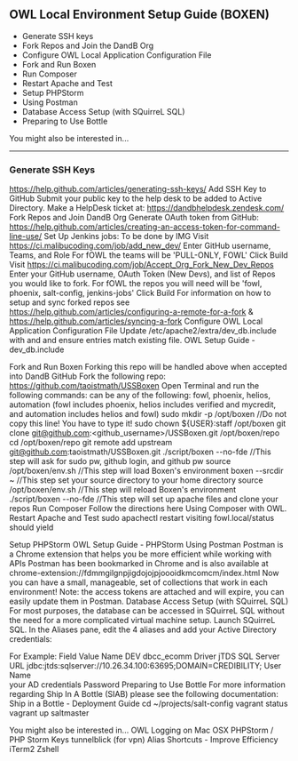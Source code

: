 ## OWL Local Environment Setup Guide (BOXEN)

* Generate SSH keys 
* Fork Repos and Join the DandB Org
* Configure OWL Local Application Configuration File
* Fork and Run Boxen
* Run Composer 
* Restart Apache and Test
* Setup PHPStorm
* Using Postman
* Database Access Setup (with SQuirreL SQL)
* Preparing to Use Bottle

You might also be interested in...

------------------------------------------------------------------------

### Generate SSH Keys
https://help.github.com/articles/generating-ssh-keys/
Add SSH Key to GitHub
Submit your public key to the help desk to be added to Active Directory. Make a HelpDesk ticket at: https://dandbhelpdesk.zendesk.com/
Fork Repos and Join DandB Org
Generate OAuth token from GitHub:
https://help.github.com/articles/creating-an-access-token-for-command-line-use/
Set Up Jenkins jobs: To be done by IMG
Visit https://ci.malibucoding.com/job/add_new_dev/
Enter GitHub username, Teams, and Role
For fOWL the teams will be 'PULL-ONLY, FOWL'
Click Build
Visit https://ci.malibucoding.com/job/Accept_Org_Fork_New_Dev_Repos
Enter your GitHub username, OAuth Token (New Devs), and list of Repos you would like to fork.
For fOWL the repos you will need will be 'fowl, phoenix, salt-config, jenkins-jobs'
Click Build
For information on how to setup and sync forked repos see https://help.github.com/articles/configuring-a-remote-for-a-fork & https://help.github.com/articles/syncing-a-fork
Configure OWL Local Application Configuration File
Update /etc/apache2/extra/dev_db.include with <username> and <password> and ensure entries match existing file.
OWL Setup Guide - dev_db.include
 
Fork and Run Boxen
Forking this repo will be handled above when accepted into DandB GitHub
Fork the following repo: https://github.com/taoistmath/USSBoxen
Open Terminal and run the following commands:
<team> can be any of the following: fowl, phoenix, helios, automation
(fowl includes phoenix, helios includes verified and mycredit, and automation includes helios and fowl)
sudo mkdir -p /opt/boxen       //Do not copy this line! You have to type it!
sudo chown ${USER}:staff /opt/boxen
git clone git@github.com:<github_username>/USSBoxen.git /opt/boxen/repo
cd /opt/boxen/repo
git remote add upstream git@github.com:taoistmath/USSBoxen.git
./script/boxen --no-fde        //This step will ask for sudo pw, github login, and github pw
source /opt/boxen/env.sh       //This step will load Boxen's environment
boxen --srcdir ~               //This step set your source directory to your home directory
source /opt/boxen/env.sh       //This step will reload Boxen's environment
./script/boxen --no-fde <team> //This step will set up apache files and clone your repos
Run Composer
Follow the directions here Using Composer with OWL.
Restart Apache and Test
sudo apachectl restart
visiting fowl.local/status should yield

Setup PHPStorm
OWL Setup Guide - PHPStorm
Using Postman
Postman is a Chrome extension that helps you be more efficient while working with APIs
Postman has been bookmarked in Chrome and is also available at chrome-extension://fdmmgilgnpjigdojojpjoooidkmcomcm/index.html
Now you can have a small, manageable, set of collections that work in each environment!
Note: the access tokens are attached and will expire, you can easily update them in Postman.
Database Access Setup (with SQuirreL SQL)
For most purposes, the database can be accessed in SQuirreL SQL without the need for a more complicated virtual machine setup.
Launch SQuirreL SQL.
In the Aliases pane, edit the 4 aliases and add your Active Directory credentials:

For Example:
Field	Value
Name	DEV dbcc_ecomm
Driver	jTDS SQL Server
URL	
jdbc:jtds:sqlserver://10.26.34.100:63695;DOMAIN=CREDIBILITY;
User Name	
your AD credentials
Password
Preparing to Use Bottle
For more information regarding Ship In A Bottle (SIAB) please see the following documentation:
Ship in a Bottle - Deployment Guide
cd ~/projects/salt-config
vagrant status
vagrant up saltmaster
 

You might also be interested in...
OWL Logging on Mac OSX
PHPStorm / PHP Storm Keys
tunnelblick (for vpn)
Alias Shortcuts - Improve Efficiency
iTerm2
Zshell


